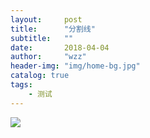 ```yaml
---
layout:     post
title:      "分割线"
subtitle:   ""
date:       2018-04-04
author:     "wzz"
header-img: "img/home-bg.jpg"
catalog: true
tags:
    - 测试
---
```



![](https://github.com/wonggigi/wtinyChart.js/blob/master/img/ring.png)